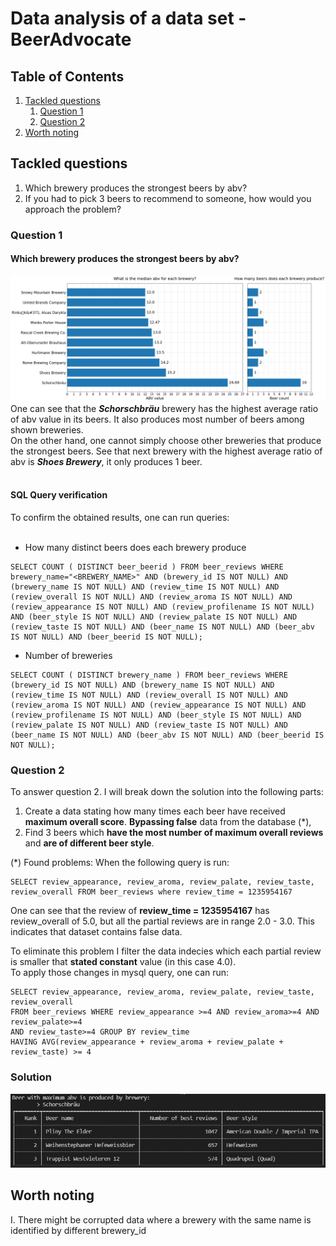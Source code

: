 # Data analysis of a data set - BeerAdvocate

## Table of Contents

1. [Tackled questions](#tackled-questions)
    1. [Question 1](#question-1)
    2. [Question 2](#question-2)
2. [Worth noting](#worth-noting)

## Tackled questions
1. Which brewery produces the strongest beers by abv?
2. If you had to pick 3 beers to recommend to someone, how would you approach the problem?

### Question 1

<h4><b>Which brewery produces the strongest beers by abv?</b></h4>

<img src="images\breweries_abv_count.png" alt="breweries_abv_count"/>
One can see that the <b><i>Schorschbräu</i></b> brewery has the highest average ratio of abv value in its beers. It also produces most number of beers among shown breweries.<br />
On the other hand, one cannot simply choose other breweries that produce the strongest beers. See that next brewery with the highest average ratio of abv is <b><i>Shoes Brewery</i></b>, it only produces 1 beer.<br /><br />

<h4><b>SQL Query verification</b></h4>
To confirm the obtained results, one can run queries:<br /><br />

- How many distinct beers does each brewery produce
```
SELECT COUNT ( DISTINCT beer_beerid ) FROM beer_reviews WHERE brewery_name="<BREWERY_NAME>" AND (brewery_id IS NOT NULL) AND (brewery_name IS NOT NULL) AND (review_time IS NOT NULL) AND (review_overall IS NOT NULL) AND (review_aroma IS NOT NULL) AND (review_appearance IS NOT NULL) AND (review_profilename IS NOT NULL) AND (beer_style IS NOT NULL) AND (review_palate IS NOT NULL) AND (review_taste IS NOT NULL) AND (beer_name IS NOT NULL) AND (beer_abv IS NOT NULL) AND (beer_beerid IS NOT NULL);
```
- Number of breweries
```
SELECT COUNT ( DISTINCT brewery_name ) FROM beer_reviews WHERE (brewery_id IS NOT NULL) AND (brewery_name IS NOT NULL) AND (review_time IS NOT NULL) AND (review_overall IS NOT NULL) AND (review_aroma IS NOT NULL) AND (review_appearance IS NOT NULL) AND
(review_profilename IS NOT NULL) AND (beer_style IS NOT NULL) AND (review_palate IS NOT NULL) AND (review_taste IS NOT NULL) AND (beer_name IS NOT NULL) AND (beer_abv IS NOT NULL) AND (beer_beerid IS NOT NULL);
```

### Question 2

To answer question 2. I will break down the solution into the following parts:
1. Create a data stating how many times each beer have received __maximum overall score__. __Bypassing false__ data from the database (*),
2. Find 3 beers which __have the most number of maximum overall reviews__ and __are of different beer style__.

(*) Found problems:
When the following query is run:
```
SELECT review_appearance, review_aroma, review_palate, review_taste, review_overall FROM beer_reviews where review_time = 1235954167
```

One can see that the review of __review_time = 1235954167__ has review_overall of 5.0,
but all the partial reviews are in range 2.0 - 3.0. This indicates that dataset contains false data.

To eliminate this problem I filter the data indecies which each partial review is smaller that __stated constant__ value (in this case 4.0).  
To apply those changes in mysql query, one can run:
```
SELECT review_appearance, review_aroma, review_palate, review_taste, review_overall
FROM beer_reviews WHERE review_appearance >=4 AND review_aroma>=4 AND review_palate>=4
AND review_taste>=4 GROUP BY review_time
HAVING AVG(review_appearance + review_aroma + review_palate + review_taste) >= 4
```

### Solution
<img src="images\exercise_2.png" alt="exercise_2"/>

## Worth noting

I. There might be corrupted data where a brewery with the same name is identified by different brewery_id